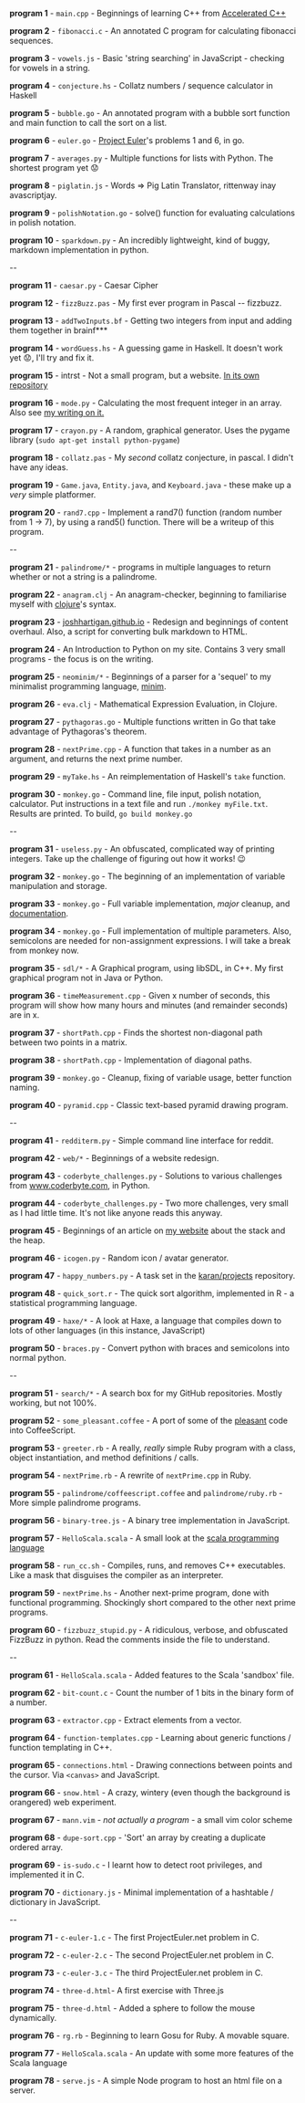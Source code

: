 **program 1** - `main.cpp` - Beginnings of learning C++ from [Accelerated C++](http://www.amazon.co.uk/Accelerated-Practical-programming-Example-Depth/dp/020170353X)

**program 2** - `fibonacci.c` - An annotated C program for calculating fibonacci sequences.

**program 3** - `vowels.js` - Basic 'string searching' in JavaScript - checking for vowels in a string.

**program 4** - `conjecture.hs` - Collatz numbers / sequence calculator in Haskell

**program 5** - `bubble.go` - An annotated program with a bubble sort function and main function to call the sort on a list.

**program 6** - `euler.go` - [Project Euler](http://www.projecteuler.net)'s problems 1 and 6, in go.

**program 7** - `averages.py` - Multiple functions for lists with Python. The shortest program yet :worried:

**program 8** - `piglatin.js` - Words => Pig Latin Translator, rittenway inay avascriptjay.

**program 9** - `polishNotation.go` - solve() function for evaluating calculations in polish notation.

**program 10** - `sparkdown.py` - An incredibly lightweight, kind of buggy, markdown implementation in python.

--

**program 11** - `caesar.py` - Caesar Cipher

**program 12** - `fizzBuzz.pas` - My first ever program in Pascal -- fizzbuzz.

**program 13** - `addTwoInputs.bf` - Getting two integers from input and adding them together in brainf\*\*\*

**program 14** - `wordGuess.hs` - A guessing game in Haskell. It doesn't work yet :worried:, I'll try and fix it.

**program 15** - intrst - Not a small program, but a website. [In its own repository](https://github.com/joshhartigan/intrst)

**program 16** - `mode.py` - Calculating the most frequent integer in an array. Also see [my writing on it.](https://github.com/joshhartigan/learn-programming/blob/master/Most%20Frequent%20Integer.md)

**program 17** - `crayon.py` - A random, graphical generator. Uses the pygame library (`sudo apt-get install python-pygame`)

**program 18** - `collatz.pas` - My *second* collatz conjecture, in pascal. I didn't have any ideas.

**program 19** - `Game.java`, `Entity.java`, and `Keyboard.java` - these make up a *very* simple platformer.

**program 20** - `rand7.cpp` - Implement a rand7() function (random number from 1 -> 7), by using a rand5() function. There will be a
writeup of this program.

--

**program 21** - `palindrome/*` - programs in multiple languages to return whether or not a string is a palindrome.

**program 22** - `anagram.clj` - An anagram-checker, beginning to familiarise myself with [clojure](http://www.clojure.org/)'s syntax.

**program 23** - [joshhartigan.github.io](http://.joshhartigan.github.io/) - Redesign and beginnings of content overhaul. Also, a script for converting bulk markdown to HTML.

**program 24** - An Introduction to Python on my site. Contains 3 very small programs - the focus is on the writing.

**program 25** - `neominim/*` - Beginnings of a parser for a 'sequel' to my minimalist programming language, [minim](https://github.com/joshhartigan/minim).

**program 26** - `eva.clj` - Mathematical Expression Evaluation, in Clojure.

**program 27** - `pythagoras.go` - Multiple functions written in Go that take advantage of Pythagoras's theorem.

**program 28** - `nextPrime.cpp` - A function that takes in a number as an argument, and returns the next prime number.

**program 29** - `myTake.hs` - An reimplementation of Haskell's `take` function.

**program 30** - `monkey.go` - Command line, file input, polish notation, calculator. Put instructions in a text file and run `./monkey myFile.txt`. Results are printed. To build, `go build monkey.go`

--

**program 31** - `useless.py` - An obfuscated, complicated way of printing integers. Take up the challenge of figuring out how it works! :wink:

**program 32** - `monkey.go` - The beginning of an implementation of variable manipulation and storage.

**program 33** - `monkey.go` - Full variable implementation, *major* cleanup, and [documentation](https://github.com/joshhartigan/semicircle/blob/master/monkey.md).

**program 34** - `monkey.go` - Full implementation of multiple parameters. Also, semicolons are needed for non-assignment expressions. I will take a break from monkey now.

**program 35** - `sdl/*` - A Graphical program, using libSDL, in C++. My first graphical program not in Java or Python.

**program 36** - `timeMeasurement.cpp` - Given x number of seconds, this program will show how many hours and minutes (and remainder seconds) are in x.

**program 37** - `shortPath.cpp` - Finds the shortest non-diagonal path between two points in a matrix.

**program 38** - `shortPath.cpp` - Implementation of diagonal paths.

**program 39** - `monkey.go` - Cleanup, fixing of variable usage, better function naming.

**program 40** - `pyramid.cpp` - Classic text-based pyramid drawing program.

--

**program 41** - `redditerm.py` - Simple command line interface for reddit.

**program 42** - `web/*` - Beginnings of a website redesign.

**program 43** - `coderbyte_challenges.py` - Solutions to various challenges from www.coderbyte.com, in Python.

**program 44** - `coderbyte_challenges.py` - Two more challenges, very small as I had little time. It's not like anyone reads this anyway.

**program 45** - Beginnings of an article on [my website](http://joshhartigan.github.io) about the stack and the heap.

**program 46** - `icogen.py` - Random icon / avatar generator.

**program 47** - `happy_numbers.py` - A task set in the [karan/projects](https://github.com/karan/Projects) repository.

**program 48** - `quick_sort.r` - The quick sort algorithm, implemented in R - a statistical programming language.

**program 49** - `haxe/*` - A look at Haxe, a language that compiles down to lots of other languages (in this instance, JavaScript)

**program 50** - `braces.py` - Convert python with braces and semicolons into normal python.

--

**program 51** - `search/*` - A search box for my GitHub repositories. Mostly working, but not
100%.

**program 52** - `some_pleasant.coffee` - A port of some of the [pleasant](https://github.com/joshhartigan/pleasant) code into CoffeeScript.

**program 53** - `greeter.rb` - A really, *really* simple Ruby program with a class, object
instantiation, and method definitions / calls.

**program 54** - `nextPrime.rb` - A rewrite of `nextPrime.cpp` in Ruby.

**program 55** - `palindrome/coffeescript.coffee` and `palindrome/ruby.rb` - More simple
palindrome programs.

**program 56** - `binary-tree.js` - A binary tree implementation in JavaScript.

**program 57** - `HelloScala.scala` - A small look at the [scala programming
language](http://scala-lang.org)

**program 58** - `run_cc.sh` - Compiles, runs, and removes C++ executables. Like a mask that
disguises the compiler as an interpreter.

**program 59** - `nextPrime.hs` - Another next-prime program, done with functional programming.
Shockingly short compared to the other next prime programs.

**program 60** - `fizzbuzz_stupid.py` - A ridiculous, verbose, and obfuscated FizzBuzz in python.
Read the comments inside the file to understand.

--

**program 61** - `HelloScala.scala` - Added features to the Scala 'sandbox' file.

**program 62** - `bit-count.c` - Count the number of 1 bits in the binary form of a number.

**program 63** - `extractor.cpp` - Extract elements from a vector.

**program 64** - `function-templates.cpp` - Learning about generic functions / function
templating in C++.

**program 65** - `connections.html` - Drawing connections between points and the cursor. Via
`<canvas>` and JavaScript.

**program 66** - `snow.html` - A crazy, wintery (even though the background is orangered)
web experiment.

**program 67** - `mann.vim` - *not actually a program* - a small vim color scheme

**program 68** - `dupe-sort.cpp` - 'Sort' an array by creating a duplicate ordered array.

**program 69** - `is-sudo.c` - I learnt how to detect root privileges, and implemented it in C.

**program 70** - `dictionary.js` - Minimal implementation of a hashtable /
dictionary in JavaScript.

--

**program 71** - `c-euler-1.c` - The first ProjectEuler.net problem in C.

**program 72** - `c-euler-2.c` - The second ProjectEuler.net problem in C.

**program 73** - `c-euler-3.c` - The third ProjectEuler.net problem in C.

**program 74** - `three-d.html`- A first exercise with Three.js

**program 75** - `three-d.html` - Added a sphere to follow the mouse dynamically.

**program 76** - `rg.rb` - Beginning to learn Gosu for Ruby. A movable square.

**program 77** - `HelloScala.scala` - An update with some more features of the Scala language

**program 78** - `serve.js` - A simple Node program to host an html file on a server.
